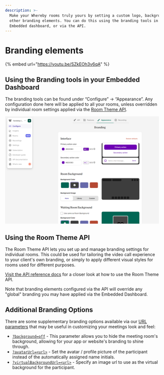 ```yaml
---
description: >-
  Make your Whereby rooms truly yours by setting a custom logo, background and
  other branding elements. You can do this using the branding tools in the
  Embedded dashboard, or via the API.
---
```


# Branding elements

{% embed url="https://youtu.be/SZkEOh3v6qA" %}

## Using the Branding tools in your Embedded Dashboard

The branding tools can be found under “Configure” → “Appearance”. Any configuration done here will be applied to all your rooms, unless overridden by individual room settings applied via the [Room Theme API](branding-elements.md#using-the-room-theme-api).

![](<../.gitbook/assets/branding dashboard.png>)

## Using the Room Theme API

The Room Theme API lets you set up and manage branding settings for individual rooms. This could be used for tailoring the video call experience to your client's own branding, or simply to apply different visual styles for rooms used for different purposes.

[Visit the API reference docs](https://whereby.dev/http-api/) for a closer look at how to use the Room Theme API.&#x20;

Note that branding elements configured via the API will override any "global" branding you may have applied via the Embedded Dashboard.

## Additional Branding Options

There are some supplementary branding options available via our [URL parameters](using-url-parameters.md) that may be useful in customizing your meetings look and feel:

* [`?background=off`](using-url-parameters.md#background-off) - This parameter allows you to hide the meeting room's background, allowing for your app or website's branding to shine through.
* [`?avatarUrl=<url>`](using-url-parameters.md#avatarurl-less-than-url-greater-than) - Set the avatar / profile picture of the participant instead of the automatically assigned name initials.&#x20;
* [`?virtualBackgroundUrl=<url>`](using-url-parameters.md#virtualbackgroundurl-less-than-url-greater-than) - Specify an image url to use as the virtual background for the participant.&#x20;
